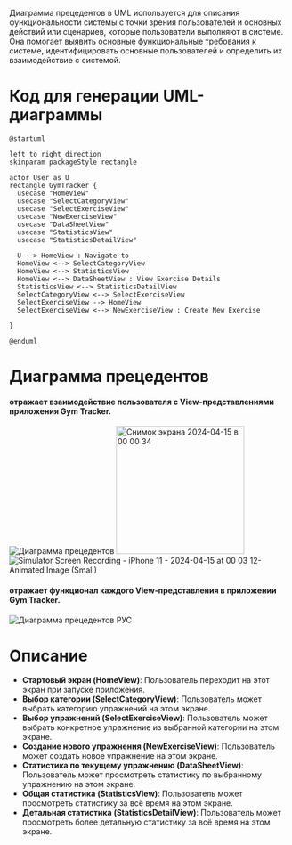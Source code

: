 Диаграмма прецедентов в UML используется для описания функциональности системы с точки зрения пользователей и основных действий или сценариев, которые пользователи выполняют в системе. Она помогает выявить основные функциональные требования к системе, идентифицировать основные пользователей и определить их взаимодействие с системой.


# Код для генерации UML-диаграммы
```
@startuml

left to right direction
skinparam packageStyle rectangle

actor User as U
rectangle GymTracker {
  usecase "HomeView"
  usecase "SelectCategoryView"
  usecase "SelectExerciseView"
  usecase "NewExerciseView"
  usecase "DataSheetView"
  usecase "StatisticsView"
  usecase "StatisticsDetailView"

  U --> HomeView : Navigate to
  HomeView <--> SelectCategoryView
  HomeView <--> StatisticsView
  HomeView <--> DataSheetView : View Exercise Details
  StatisticsView <--> StatisticsDetailView
  SelectCategoryView <--> SelectExerciseView
  SelectExerciseView --> HomeView
  SelectExerciseView <--> NewExerciseView : Create New Exercise

}

@enduml
```
# Диаграмма прецедентов
#### отражает взаимодействие пользователя c View-представлениями приложения Gym Tracker.
![Диаграмма прецедентов](https://github.com/KwaziLi/LabRab3/assets/78913919/356f5704-f19d-4306-bad4-20fee7e797b7)
<img width="230" alt="Снимок экрана 2024-04-15 в 00 00 34" src="https://github.com/KwaziLi/LabRab3/assets/78913919/0dc45084-9ee4-401f-9470-da7000733867">
![Simulator Screen Recording - iPhone 11 - 2024-04-15 at 00 03 12-Animated Image (Small)](https://github.com/KwaziLi/LabRab3/assets/78913919/42611baa-d37d-4314-92a4-513d31702a5a)


#### отражает функционал каждого View-представления в приложении Gym Tracker.
![Диаграмма прецедентов РУС](https://github.com/KwaziLi/LabRab3/assets/78913919/57f4b90a-d0e0-4c6b-9a90-3176a93cd694)

# Описание
- **Стартовый экран (HomeView)**: Пользователь переходит на этот экран при запуске приложения.
- **Выбор категории (SelectCategoryView)**: Пользователь может выбрать категорию упражнений на этом экране.
- **Выбор упражнений (SelectExerciseView)**: Пользователь может выбрать конкретное упражнение из выбранной категории на этом экране.
- **Создание нового упражнения (NewExerciseView)**: Пользователь может создать новое упражнение на этом экране.
- **Статистика по текущему упражнению (DataSheetView)**: Пользователь может просмотреть статистику по выбранному упражнению на этом экране.
- **Общая статистика (StatisticsView)**: Пользователь может просмотреть статистику за всё время на этом экране.
- **Детальная статистика (StatisticsDetailView)**: Пользователь может просмотреть более детальную статистику за всё время на этом экране.
